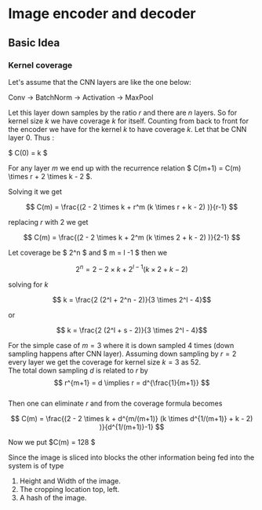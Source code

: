 # Image encoder and decoder

## Basic Idea

### Kernel coverage

Let's assume that the CNN layers are like the one below:

Conv -> BatchNorm -> Activation -> MaxPool

Let this layer down samples by the ratio $r$  and there are $n$ layers.
So for kernel size $k$ we have coverage $k$ for itself. Counting from back to front for the encoder we have for the kernel $k$ to have coverage
$k$. Let that be CNN layer 0. 
Thus :

$ C(0) = k $ 

For any layer $m$ we end up with the recurrence relation $ C(m+1) = C(m) \times r + 2 \times k - 2 $.


Solving it we get   

$$ C(m) = \frac{(2 - 2 \times k +  r^m (k \times r + k - 2) )}{r-1} $$

replacing $r$ with 2 we get 

$$ C(m) = \frac{(2 - 2 \times k +  2^m (k \times 2 + k - 2) )}{2-1} $$

Let coverage be $ 2^n $ and $ m = l -1 $ then we 

$$ 2^n = 2 - 2 \times k +   2^{l-1} (k \times 2 + k - 2) $$

solving for $k$ 

$$ k = \frac{2 (2^l + 2^n - 2)}{3 \times 2^l - 4}$$

or 

$$ k = \frac{2 (2^l + s - 2)}{3 \times 2^l - 4}$$

For the simple case of $m = 3$ where it is down sampled 4 times (down sampling happens after CNN layer). Assuming down sampling by $r = 2$ 
every layer we get the coverage for kernel size $k = 3$ as 52.  
The total down sampling $d$ is related to $r$ by     
$$ r^{m+1} = d \implies r = d^{\frac{1}{m+1}} $$  
Then one can eliminate $r$ and from the coverage formula becomes   

$$ C(m) = \frac{(2 - 2 \times k +  d^{m/(m+1)} (k \times d^{1/(m+1)} + k - 2) )}{d^{1/(m+1)}-1} $$  

Now we put $C(m) = 128 $ 






Since the image is sliced into blocks the other information being fed into the 
system is of type

1) Height and Width of the image.
2) The cropping location top, left.
3) A hash of the image.

